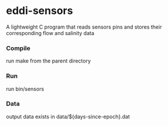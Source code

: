 # eddi-sensors
A lightweight C program that reads sensors pins and stores their corresponding flow and salinity data


### Compile
run make from the parent directory

### Run
run bin/sensors

### Data
output data exists in data/${days-since-epoch}.dat

